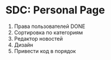SDC: Personal Page
===
1) Права пользователей DONE
2) Сортировка по категориям
3) Редактор новостей
4) Дизайн
5) Привести код в порядок